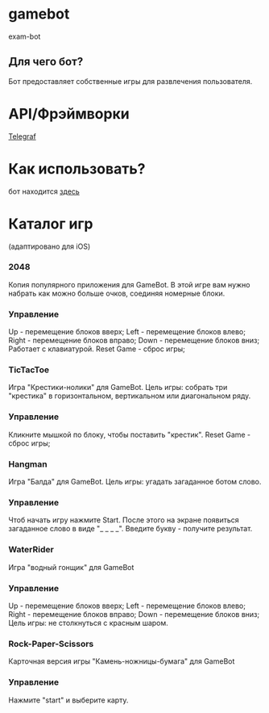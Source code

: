# gamebot
exam-bot

## Для чего бот?
Бот предоставляет собственныe игры для развлечения пользователя. 

# API/Фрэймворки
[Telegraf](https://telegraf.js.org/#/)

# Как использовать?
 бот находится [здесь](https://t.me/joinchat/OneOfTheGameBots_bot)
 
# Каталог игр 
(адаптировано для iOS)
### 2048
Копия популярного приложения для GameBot. 
В этой игре вам нужно набрать как можно больше очков, соединяя номерные блоки.
### Управление
Up - перемещение блоков вверх;
Left - перемещение блоков влево;
Right - перемещение блоков вправо;
Down - перемещение блоков вниз;
Работает с клавиатурой. 
Reset Game - сброс игры;

### TicTacToe
Игра "Крестики-нолики" для GameBot.
Цель игры: собрать три "крестика" в горизонтальном, вертикальном или диагональном ряду. 
### Управление
Кликните мышкой по блоку, чтобы поставить "крестик".
Reset Game - сброс игры;

### Hangman 
Игра "Балда" для GameBot.
Цель игры: угадать загаданное ботом слово.
### Управление
Чтоб начать игру нажмите Start. После этого на экране появиться загаданное слово в виде "_ _ _ _". 
Введите букву - получите результат.   

### WaterRider
Игра "водный гонщик" для GameBot
### Управление
Up - перемещение блоков вверх;
Left - перемещение блоков влево;
Right - перемещение блоков вправо;
Down - перемещение блоков вниз;
Цель игры: не столкнуться с красным шаром.

### Rock-Paper-Scissors
Карточная версия игры "Камень-ножницы-бумага" для GameBot
### Управление
Нажмите "start" и выберите карту.

